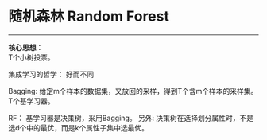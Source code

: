 # 随机森林 Random Forest
---
**核心思想**：  
T个小树投票。  

集成学习的哲学： 好而不同  

Bagging: 给定m个样本的数据集，又放回的采样，得到T个含m个样本的采样集。 T个基学习器。
  
RF： 基学习器是决策树，采用Bagging。 另外: 决策树在选择划分属性时，不是选d个中的最优，而是k个属性子集中选最优。  